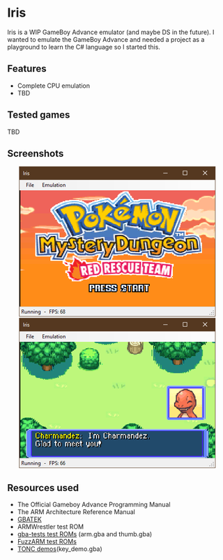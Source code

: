 # Iris

Iris is a WIP GameBoy Advance emulator (and maybe DS in the future). I wanted to emulate the GameBoy Advance and needed a project as a playground to learn the C# language so I started this.

## Features

- Complete CPU emulation
- TBD

## Tested games

TBD

## Screenshots
<p align="center">
  <img src="Screenshots/Capture.png"/>
  <img src="Screenshots/Capture-2.png"/>
</p>

## Resources used

- The Official Gameboy Advance Programming Manual
- The ARM Architecture Reference Manual
- [GBATEK](https://problemkaputt.de/gbatek.htm)
- ARMWrestler test ROM
- [gba-tests test ROMs](https://github.com/jsmolka/gba-tests) (arm.gba and thumb.gba)
- [FuzzARM test ROMs](https://github.com/DenSinH/FuzzARM)
- [TONC demos](https://www.coranac.com/tonc/text/toc.htm)(key_demo.gba)
